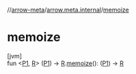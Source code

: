//[arrow-meta](../../index.md)/[arrow.meta.internal](index.md)/[memoize](memoize.md)

# memoize

[jvm]\
fun &lt;[P1](memoize.md), [R](memoize.md)&gt; ([P1](memoize.md)) -&gt; [R](memoize.md).[memoize](memoize.md)(): ([P1](memoize.md)) -&gt; [R](memoize.md)
